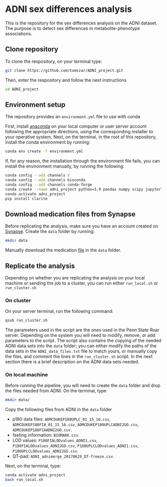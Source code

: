 # ADNI sex differences analysis

This is the repository for the sex differences analysis on the ADNI dataset.
The purpose is to detect sex differences in metabolite-phenotype associations.

## Clone repository

To clone the respository, on your terminal type:

```bash
git clone https://github.com/tomszar/ADNI_project.git
```

Then, enter the respository and follow the next instructions

```bash
cd ADNI_project
```

## Environment setup

The repository provides an `environment.yml` file to use with conda

First, install [anaconda](https://www.anaconda.com/products/individual) on your local computer or user server account following the appropriate directions, using the corresponding installer to your operative system.
Next, on the terminal, in the root of this repository, install the conda environment by running:

```bash
conda env create -f environment.yml
```

If, for any reason, the installation through the environment file fails, you can install the environment manually, by running the following:

```bash
conda config --add channels r
conda config --add channels bioconda
conda config --add channels conda-forge
conda create --name adni_project python=3.9 pandas numpy scipy jupyterlab statsmodels scikit-learn pingouin r-base r-wgcna r-dplyr
conda activate adni_project
pip install clarite
```

## Download medication files from Synapse

Before replicating the analysis, make sure you have an account created on [Synapse](https://www.synapse.org/).
Create the `data` folder by running:

```bash
mkdir data
```

Manually download the medication [file](https://www.synapse.org/#!Synapse:syn12179110) in the `data` folder.

## Replicate the analysis

Depending on whether you are replicating the analysis on your local machine or sending the job to a cluster, you can run either `run_local.sh` or `run_cluster.sh`

### On cluster

On your server terminal, run the following command:

```bash
qsub run_cluster.sh
```

The parameters used in the script are the ones used in the Penn State Roar server.
Depending on the system you will need to modify, remove, or add parameters to the script.
The script also contains the copying of the needed ADNI data sets into the `data` folder; you can either modify the paths of the data sets in the `ADNI_data_files.txt` file to match yours, or manually copy the files, and comment the lines in the `run_cluster.sh` script.
In the next section there is a brief description on the ADNI data sets needed.

### On local machine

Before running the pipeline, you will need to create the `data` folder and drop the files needed from ADNI.
On the terminal, type

```bash
mkdir data/
```

Copy the following files from ADNI in the `data` folder

- p180 data files: `ADMCDUKEP180UPLC_01_15_16.csv`, `ADMCDUKEP180FIA_01_15_16.csv`, `ADMCDUKEP180UPLCADNI2GO.csv`, `ADMCDUKEP180FIAADNI2GO.csv`.
- fasting information: `BIOMARK.csv`.
- LOD values: `P180FIALODvalues_ADNI1.csv`, `P180FIALODvalues_ADNI2GO.csv`, `P180UPLCLODvalues_ADNI1.csv`, `P180UPLCLODvalues_ADNI2GO.csv`.
- QT-pad: `ADNI_adnimerge_20170629_QT-freeze.csv`.

Next, on the terminal, type:

```bash
conda activate adni_project
bash run_local.sh
```
